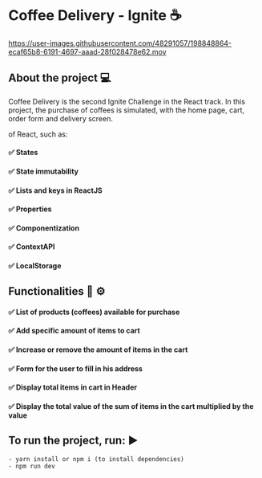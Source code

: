 # Coffee Delivery - Ignite ☕


https://user-images.githubusercontent.com/48291057/198848864-ecaf65b8-6191-4697-aaad-28f028478e62.mov

## About the project 💻
Coffee Delivery is the second Ignite Challenge in the React track. In this project, the purchase of coffees is simulated, with the home page, cart, order form and delivery screen.

of React, such as: 
#### ✅ States
#### ✅ State immutability
#### ✅ Lists and keys in ReactJS
#### ✅ Properties
#### ✅ Componentization
#### ✅ ContextAPI
#### ✅ LocalStorage

## Functionalities 🔧 ⚙️

#### ✅ List of products (coffees) available for purchase
#### ✅ Add specific amount of items to cart
#### ✅ Increase or remove the amount of items in the cart
#### ✅ Form for the user to fill in his address
#### ✅ Display total items in cart in Header
#### ✅ Display the total value of the sum of items in the cart multiplied by the value

## To run the project, run: ▶️
```
- yarn install or npm i (to install dependencies)
- npm run dev
```




